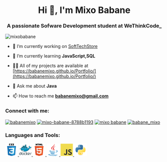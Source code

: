 <h1 align="center">Hi 👋, I'm Mixo Babane</h1>
<h3 align="center">A passionate Sofware Development student at WeThinkCode_</h3>

<p align="left"> <img src="https://komarev.com/ghpvc/?username=mixobabane&label=Profile%20views&color=0e75b6&style=flat" alt="mixobabane" /> </p>

- 🔭 I’m currently working on [SoftTechStore](https://github.com/BabaneMixo/SoftTechStore)

- 🌱 I’m currently learning **JavaScript,SQL**

- 👨‍💻 All of my projects are available at [https://babanemixo.github.io/Portfolio/](https://babanemixo.github.io/Portfolio/)

- 💬 Ask me about **Java**

- 📫 How to reach me **babanemixo@gmail.com**

<h3 align="left">Connect with me:</h3>
<p align="left">
<a href="https://twitter.com/babanemixo" target="blank"><img align="center" src="https://raw.githubusercontent.com/rahuldkjain/github-profile-readme-generator/master/src/images/icons/Social/twitter.svg" alt="babanemixo" height="30" width="40" /></a>
<a href="https://linkedin.com/in/mixo-babane-8788b1193" target="blank"><img align="center" src="https://raw.githubusercontent.com/rahuldkjain/github-profile-readme-generator/master/src/images/icons/Social/linked-in-alt.svg" alt="mixo-babane-8788b1193" height="30" width="40" /></a>
<a href="https://fb.com/mixo babane" target="blank"><img align="center" src="https://raw.githubusercontent.com/rahuldkjain/github-profile-readme-generator/master/src/images/icons/Social/facebook.svg" alt="mixo babane" height="30" width="40" /></a>
<a href="https://instagram.com/babane_mixo" target="blank"><img align="center" src="https://raw.githubusercontent.com/rahuldkjain/github-profile-readme-generator/master/src/images/icons/Social/instagram.svg" alt="babane_mixo" height="30" width="40" /></a>
</p>

<h3 align="left">Languages and Tools:</h3>
<p align="left"> <a href="https://www.w3schools.com/css/" target="_blank" rel="noreferrer"> <img src="https://raw.githubusercontent.com/devicons/devicon/master/icons/css3/css3-original-wordmark.svg" alt="css3" width="40" height="40"/> </a> <a href="https://www.docker.com/" target="_blank" rel="noreferrer"> <img src="https://raw.githubusercontent.com/devicons/devicon/master/icons/docker/docker-original-wordmark.svg" alt="docker" width="40" height="40"/> </a> <a href="https://www.w3.org/html/" target="_blank" rel="noreferrer"> <img src="https://raw.githubusercontent.com/devicons/devicon/master/icons/html5/html5-original-wordmark.svg" alt="html5" width="40" height="40"/> </a> <a href="https://www.java.com" target="_blank" rel="noreferrer"> <img src="https://raw.githubusercontent.com/devicons/devicon/master/icons/java/java-original.svg" alt="java" width="40" height="40"/> </a> <a href="https://developer.mozilla.org/en-US/docs/Web/JavaScript" target="_blank" rel="noreferrer"> <img src="https://raw.githubusercontent.com/devicons/devicon/master/icons/javascript/javascript-original.svg" alt="javascript" width="40" height="40"/> </a> <a href="https://www.python.org" target="_blank" rel="noreferrer"> <img src="https://raw.githubusercontent.com/devicons/devicon/master/icons/python/python-original.svg" alt="python" width="40" height="40"/> </a> </p>

